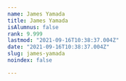 ```yaml
---
name: James Yamada
title: James Yamada
isAlumnus: false
rank: 9.999
lastmod: "2021-09-16T10:38:37.004Z"
date: "2021-09-16T10:38:37.004Z"
slug: james-yamada
noindex: false

---
```

